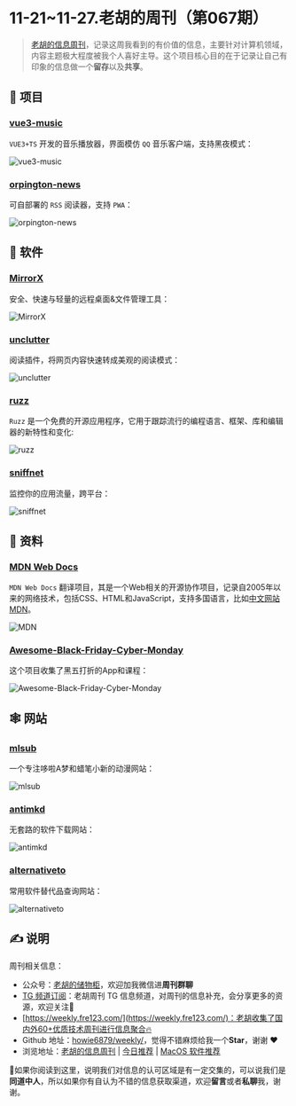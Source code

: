 # 11-21~11-27.老胡的周刊（第067期）

> [老胡的信息周刊](https://weekly.howie6879.com/)，记录这周我看到的有价值的信息，主要针对计算机领域，内容主题极大程度被我个人喜好主导。这个项目核心目的在于记录让自己有印象的信息做一个**留存**以及**共享**。

## 🎯 项目

### [vue3-music](https://github.com/SmallRuralDog/vue3-music)

`VUE3+TS` 开发的音乐播放器，界面模仿 `QQ` 音乐客户端，支持黑夜模式：

![vue3-music](https://images-1252557999.file.myqcloud.com/uPic/vue3-music.png)

### [orpington-news](https://github.com/frysztak/orpington-news)

可自部署的 `RSS` 阅读器，支持 `PWA`：

![orpington-news](https://images-1252557999.file.myqcloud.com/uPic/orpington-news.png)

## 🤖 软件

### [MirrorX](https://github.com/MirrorX-Desktop/MirrorX)

安全、快速与轻量的远程桌面&文件管理工具：

![MirrorX](https://images-1252557999.file.myqcloud.com/uPic/MirrorX.png)

### [unclutter](https://github.com/lindylearn/unclutter)

阅读插件，将网页内容快速转成美观的阅读模式：

![unclutter](https://images-1252557999.file.myqcloud.com/uPic/unclutter.png)

### [ruzz](https://github.com/vlts1/ruzz)

`Ruzz` 是一个免费的开源应用程序，它用于跟踪流行的编程语言、框架、库和编辑器的新特性和变化:

![ruzz](https://images-1252557999.file.myqcloud.com/uPic/ruzz.jpg)

### [sniffnet](https://github.com/GyulyVGC/sniffnet)

监控你的应用流量，跨平台：

![sniffnet](https://images-1252557999.file.myqcloud.com/uPic/sniffnet.jpg)

## 👀 资料

### [MDN Web Docs](https://github.com/mdn/translated-content)

`MDN Web Docs` 翻译项目，其是一个Web相关的开源协作项目，记录自2005年以来的网络技术，包括CSS、HTML和JavaScript，支持多国语言，比如[中文网站MDN](https://developer.mozilla.org/zh-CN/)。

![MDN](https://images-1252557999.file.myqcloud.com/uPic/MDN.jpg)

### [Awesome-Black-Friday-Cyber-Monday](https://github.com/trungdq88/Awesome-Black-Friday-Cyber-Monday)

这个项目收集了黑五打折的App和课程：

![Awesome-Black-Friday-Cyber-Monday](https://images-1252557999.file.myqcloud.com/uPic/Awesome-Black-Friday-Cyber-Monday.jpg)

## 🕸 网站

### [mlsub](https://mlsub.net/)

一个专注哆啦A梦和蜡笔小新的动漫网站：

![mlsub](https://images-1252557999.file.myqcloud.com/uPic/mlsub.jpg)

### [antimkd](https://antimkd.com/)

无套路的软件下载网站：

![antimkd](https://images-1252557999.file.myqcloud.com/uPic/antimkd.jpg)

### [alternativeto](https://alternativeto.net/)

常用软件替代品查询网站：

![alternativeto](https://images-1252557999.file.myqcloud.com/uPic/alternativeto.jpg)

## ✍️ 说明

周刊相关信息：

- 公众号：[老胡的储物柜](https://images-1252557999.file.myqcloud.com/uPic/ETIbMe.jpg)，欢迎加我微信进**周刊群聊**
- [TG 频道订阅](https://t.me/howie_weekly)：老胡周刊 TG 信息频道，对周刊的信息补充，会分享更多的资源，欢迎关注👏
- [https://weekly.fre123.com/](https://weekly.fre123.com/)：老胡收集了国内外60+优质技术周刊进行信息聚合🔥
- Github 地址：[howie6879/weekly/](https://github.com/howie6879/weekly/)，觉得不错麻烦给我一个**Star**，谢谢 ❤️
- 浏览地址：[老胡的信息周刊](https://weekly.howie6879.com) | [今日推荐](https://weekly.howie6879.com/recommend/index.html) | [MacOS 软件推荐](https://weekly.howie6879.com/soft/mac.html)

🙌如果你阅读到这里，说明我们对信息的认可区域是有一定交集的，可以说我们是**同道中人**，所以如果你有自认为不错的信息获取渠道，欢迎**留言**或者**私聊**我，谢谢。
